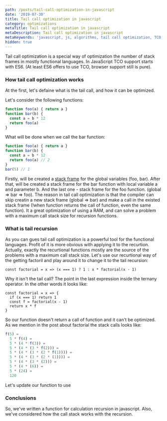 ```yaml
---
path: /posts/tail-call-optimization-in-javascript
date: '2019-07-30'
title: Tail call optimization in javascript
category: optimizations
metaTitle: Tail call optimization in javascript
metaDescription: Tail call optimization in javascript
metaKeywords: 'javascript, js, algorithms, tail call optimization, TCO, ES6'
hidden: true
---
```


Tail call optimization is a special way of optimization the number of stack frames in mostly functional languages. In JavaScript TCO support starts with ES6. (At least ES6 offers to use TCO, browser support still is pure).

### How tail call optimization works

At the first, let's defaine what is the tail call, and how it can be optimized.

Let's consider the following functions:

```js
function foo(a) { return a }
function bar(b) {
  const a = b * 12
  return foo(a)
}
```

What will be done when we call the bar function:

```js
function foo(a) { return a }
function bar(b) {
  const a = b * 12
  return foo(a) // 2
}
bar(5) // 1
```

Firstly, will be created a [stack frame](/js-dictionary#stack-frame) for the global variables (foo, bar).
After that, will be created a stack frame for the bar function with local variable a and parameter b. And the last one - stack frame for the foo function. (global => bar => foo). The reason in tail call optimization is that the compiler can skip creatin a new stack frame (global => bar) and make a call in the existed stack frame (!when function returns the call of function, even the same function). It a great optimization of using a RAM, and can solve a problem with a maximum call stack size for recursion functions.

### What is tail recursion

As you can gues tail call optimization is a powerful tool for the functional languages. Profit of it is more obvious with applying it to the recurtion.
Actually, exactly the recurtional functions mostly are the source of the problems with a maximum call stack size. Let's use our recurtional way of the getting factoril and play around it to change it to the tail recursion:

```js:title=Not tail recursion function
const factorial = x => (x === 1) ? 1 : x * factorial(x - 1)
```

Why it isn't the tail call?
The point in the last expression inside the ternany operator.
In the other words it looks like:

```js:title=Not tail recursion function
const factorial = x => {
  if (x === 1) return 1
  const f = factorial(x - 1) 
  return x * f
}
```

So our function doesn't return a call of function and it can't be optimized.
As we mention in the post about factorial the stack calls looks like:

```js
f(5) =
  5 * f(4) =
  5 * (4 * f(3)) =
  5 * (4 * (3 * f(2))) =
  5 * (4 * (3 * (2 * f(1)))) =
  5 * (4 * (3 * (2 * (1)))) =
  5 * (4 * (3 * (2))) =
  5 * (4 * (6)) =
  5 * (24) =
  120
```

Let's update our function to use 

### Conclusions

So, we've written a function for calculation recursion in javascript. Also, we've considered how the call stack works with the recursion.
